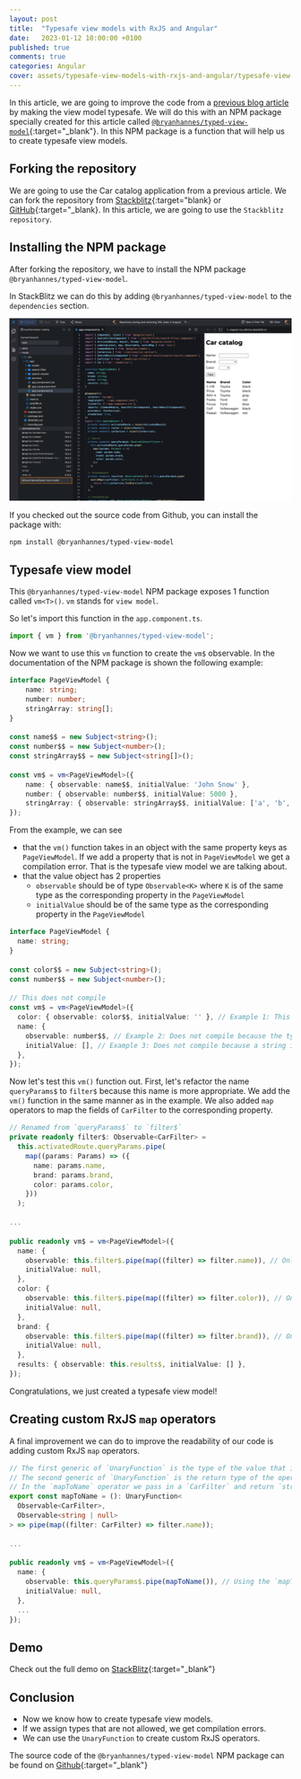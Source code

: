 ```yaml
---
layout: post
title:  "Typesafe view models with RxJS and Angular"
date:   2023-01-12 10:00:00 +0100
published: true
comments: true
categories: Angular
cover: assets/typesafe-view-models-with-rxjs-and-angular/typesafe-view-models-with-rxjs-and-angular.png
---
```


In this article, we are going to improve the code from a [previous blog article](/reactively-storing-and-retrieving-url-state-in-angular/) by making the view model typesafe. We will do this with an NPM package specially created for this article called [`@bryanhannes/typed-view-model`](https://www.npmjs.com/package/@bryanhannes/typed-view-model){:target="_blank"}. In this NPM package is a function that will help us to create typesafe view models.
 
## Forking the repository
We are going to use the Car catalog application from a previous article. We can fork the repository from [Stackblitz](https://stackblitz.com/edit/angular-ivy-y8vtzw?file=src%2Fapp%2Fapp.component.ts){:target="blank} 
or [GitHub](https://github.com/bryanhannes/car-catalog){:target="_blank}. In this article, we are going to use the `Stackblitz repository`.

## Installing the NPM package
After forking the repository, we have to install the NPM package `@bryanhannes/typed-view-model`.

In StackBlitz we can do this by adding `@bryanhannes/typed-view-model` to the `dependencies` section.

![Adding @bryanhannes/typed-view-model as dependency](/assets/typesafe-view-models-with-rxjs-and-angular/typed-view-models-1.png)

If you checked out the source code from Github, you can install the package with:

```shell
npm install @bryanhannes/typed-view-model
```

## Typesafe view model

This `@bryanhannes/typed-view-model` NPM package exposes 1 function called `vm<T>()`. `vm` stands for `view model`.

So let's import this function in the `app.component.ts`.

```typescript
import { vm } from '@bryanhannes/typed-view-model';
```

Now we want to use this `vm` function to create the `vm$` observable. In the documentation of the NPM package is shown the following example:
```typescript
interface PageViewModel {
    name: string;
    number: number;
    stringArray: string[];
}

const name$$ = new Subject<string>();
const number$$ = new Subject<number>();
const stringArray$$ = new Subject<string[]>();

const vm$ = vm<PageViewModel>({
    name: { observable: name$$, initialValue: 'John Snow' },
    number: { observable: number$$, initialValue: 5000 },
    stringArray: { observable: stringArray$$, initialValue: ['a', 'b', 'c'] },
});
```

From the example, we can see
- that the `vm()` function takes in an object with the same property keys as `PageViewModel`. If we add a property that is not in `PageViewModel` we get a compilation error. That is the typesafe view model we are talking about. 
- that the value object has 2 properties
  - `observable` should be of type `Observable<K>` where `K` is of the same type as the corresponding property in the `PageViewModel`
  - `initialValue` should be of the same type as the corresponding property in the `PageViewModel`

```typescript
interface PageViewModel {
  name: string;
}

const color$$ = new Subject<string>();
const number$$ = new Subject<number>();

// This does not compile
const vm$ = vm<PageViewModel>({
  color: { observable: color$$, initialValue: '' }, // Example 1: This line will not compile because 'color' is not a property of `PageViewModel`
  name: {
    observable: number$$, // Example 2: Does not compile because the type of the Subject is not assignable to the type of the property. Observable<number> is not assignable to Observable<string>
    initialValue: [], // Example 3: Does not compile because a string is expected here and not an array
  },
});
```
 
Now let's test this `vm()` function out. 
First, let's refactor the name `queryParams$` to `filter$` because this name is more appropriate.
We add the `vm()` function in the same manner as in the example.
We also added `map` operators to map the fields of `CarFilter` to the corresponding property.

```typescript
// Renamed from `queryParams$` to `filter$`
private readonly filter$: Observable<CarFilter> =
  this.activatedRoute.queryParams.pipe(
    map((params: Params) => ({
      name: params.name,
      brand: params.brand,
      color: params.color,
    }))
  );

...

public readonly vm$ = vm<PageViewModel>({
  name: {
    observable: this.filter$.pipe(map((filter) => filter.name)), // Only need the name property here
    initialValue: null,
  },
  color: {
    observable: this.filter$.pipe(map((filter) => filter.color)), // Only need the color property here
    initialValue: null,
  },
  brand: {
    observable: this.filter$.pipe(map((filter) => filter.brand)), // Only need the brand property here
    initialValue: null,
  },
  results: { observable: this.results$, initialValue: [] },
});
```

Congratulations, we just created a typesafe view model!

## Creating custom RxJS `map` operators
A final improvement we can do to improve the readability of our code is adding custom RxJS `map` operators.


```typescript
// The first generic of `UnaryFunction` is the type of the value that is passed in the operator
// The second generic of `UnaryFunction` is the return type of the operator
// In the `mapToName` operator we pass in a `CarFilter` and return `string` or `null`
export const mapToName = (): UnaryFunction<
  Observable<CarFilter>,
  Observable<string | null>
> => pipe(map((filter: CarFilter) => filter.name));

...

public readonly vm$ = vm<PageViewModel>({
  name: {
    observable: this.queryParams$.pipe(mapToName()), // Using the `mapToName()` operator
    initialValue: null,
  },
  ...
});
```

## Demo
Check out the full demo on [StackBlitz](https://stackblitz.com/edit/angular-ivy-k4t8eb?file=src%2Fapp%2Fapp.component.ts){:target="_blank"}

## Conclusion
- Now we know how to create typesafe view models. 
- If we assign types that are not allowed, we get compilation errors.
- We can use the `UnaryFunction` to create custom RxJS operators.

The source code of the `@bryanhannes/typed-view-model` NPM package can be found on [Github](https://github.com/bryanhannes/typed-view-model){:target="_blank"}

